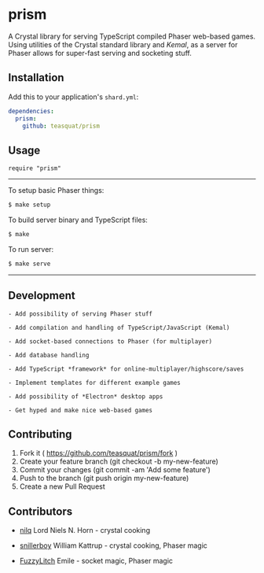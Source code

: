 # prism

A Crystal library for serving TypeScript compiled Phaser web-based games. Using utilities of the Crystal standard library and *Kemal*, as a server for Phaser allows for super-fast serving and socketing stuff.

## Installation


Add this to your application's `shard.yml`:

```yaml
dependencies:
  prism:
    github: teasquat/prism
```


## Usage


```crystal
require "prism"
```

---

To setup basic Phaser things:

```bash
$ make setup
```

To build server binary and TypeScript files:

```bash
$ make
```

To run server:

```bash
$ make serve
```

---

## Development

```
- Add possibility of serving Phaser stuff

- Add compilation and handling of TypeScript/JavaScript (Kemal)

- Add socket-based connections to Phaser (for multiplayer)

- Add database handling

- Add TypeScript *framework* for online-multiplayer/highscore/saves

- Implement templates for different example games

- Add possibility of *Electron* desktop apps

- Get hyped and make nice web-based games
```

## Contributing

1. Fork it ( https://github.com/teasquat/prism/fork )
2. Create your feature branch (git checkout -b my-new-feature)
3. Commit your changes (git commit -am 'Add some feature')
4. Push to the branch (git push origin my-new-feature)
5. Create a new Pull Request

## Contributors

- [nilq](https://github.com/nilq) Lord Niels N. Horn - crystal cooking

- [snillerboy](https://github.com/snillerboy999) William Kattrup - crystal cooking, Phaser magic

- [FuzzyLitch](https://github.com/FuzzyLitch) Emile <insert french here> - socket magic, Phaser magic
